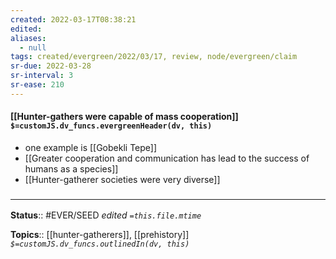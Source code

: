 ```yaml
---
created: 2022-03-17T08:38:21 
edited: 
aliases:
  - null
tags: created/evergreen/2022/03/17, review, node/evergreen/claim
sr-due: 2022-03-28
sr-interval: 3
sr-ease: 210
---
```


#### [[Hunter-gathers were capable of mass cooperation]] `$=customJS.dv_funcs.evergreenHeader(dv, this)`

- one example is [[Gobekli Tepe]]
- [[Greater cooperation and communication has lead to the success of humans as a species]]
- [[Hunter-gatherer societies were very diverse]]

### <hr class="footnote"/>

**Status**:: #EVER/SEED 
*edited `=this.file.mtime`*

**Topics**:: [[hunter-gatherers]], [[prehistory]]
*`$=customJS.dv_funcs.outlinedIn(dv, this)`*
